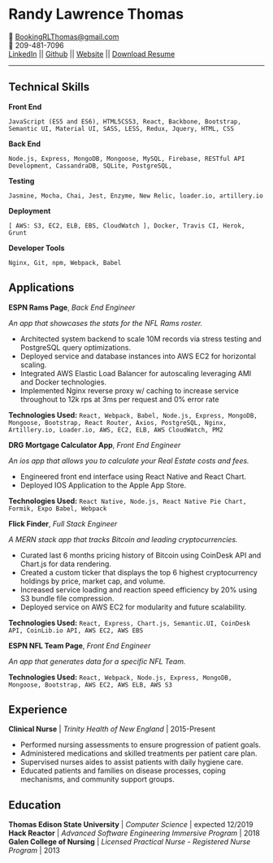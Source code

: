 Randy Lawrence Thomas
============

   :email: BookingRLThomas@gmail.com<br>
   :iphone: 209-481-7096<br>
   [LinkedIn](https://www.linkedin.com/in/randy-thomas-71b5bb77/) || [Github](https://github.com/rlthomascc) || [Website](https://www.randy-thomas.com) || [Download Resume](https://s3.amazonaws.com/kp-misc/kevin_phung_resume.docx)

----

Technical Skills
---------

**Front End**

    JavaScript (ES5 and ES6), HTML5CSS3, React, Backbone, Bootstrap, Semantic UI, Material UI, SASS, LESS, Redux, Jquery, HTML, CSS
**Back End**

    Node.js, Express, MongoDB, Mongoose, MySQL, Firebase, RESTful API Development, CassandraDB, SQLite, PostgreSQL, 
**Testing**

	Jasmine, Mocha, Chai, Jest, Enzyme, New Relic, loader.io, artillery.io

**Deployment**

	[ AWS: S3, EC2, ELB, EBS, CloudWatch ], Docker, Travis CI, Herok, Grunt
**Developer Tools**

    Nginx, Git, npm, Webpack, Babel 

Applications
---------

**ESPN Rams Page**, *Back End Engineer*

<i>An app that showcases the stats for the NFL Rams roster.</i>

* Architected system backend to scale 10M records via stress testing and PostgreSQL query optimizations.
* Deployed service and database instances into AWS EC2 for horizontal scaling. 
* Integrated AWS Elastic Load Balancer for autoscaling leveraging AMI and Docker technologies. 
* Implemented Nginx reverse proxy w/ caching to increase service throughout to 12k rps at 3ms per request and 0% error rate

<b>Technologies Used:</b>
```React, Webpack, Babel, Node.js, Express, MongoDB, Mongoose, Bootstrap, React Router, Axios, PostgreSQL, Nginx, Artillery.io, Loader.io, AWS, EC2, ELB, AWS CloudWatch, PM2```

**DRG Mortgage Calculator App**, *Front End Engineer*

<i>An ios app that allows you to calculate your Real Estate costs and fees.</i>

* Engineered front end interface using React Native and React Chart. 
* Deployed IOS Application to the Apple App Store.

<b>Technologies Used:</b>
  ```React Native, Node.js, React Native Pie Chart, Formik, Expo Babel, Webpack```

**Flick Finder**, *Full Stack Engineer*

<i>A MERN stack app that tracks Bitcoin and leading cryptocurrencies.</i>

* Curated last 6 months pricing history of Bitcoin using CoinDesk API and Chart.js for data rendering.
* Created a custom ticker that displays the top 6 highest cryptocurrency holdings by price, market cap, and volume.
* Increased service loading and reaction speed efficiency by 20%  using S3 bundle file compression.
* Deployed service on AWS EC2 for modularity and future scalability.

<b>Technologies Used:</b>
  ```React, Express, Chart.js, Semantic.UI, CoinDesk API, CoinLib.io API, AWS EC2, AWS EBS```

**ESPN NFL Team Page**, *Front End Engineer*

<i>An app that generates data for a specific NFL Team.</i>

<b>Technologies Used:</b>
  ```React, Webpack, Node.js, Express, MongoDB, Mongoose, Bootstrap, AWS EC2, AWS ELB, AWS S3```



Experience
---------

**Clinical Nurse** | *Trinity Health of New England* | 2015-Present
* Performed nursing assessments to ensure progression of patient goals.
* Administered medications and skilled treatments per patient care plan.
* Supervised nurses aides to assist patients with daily hygiene care.
* Educated patients and families on disease processes, coping mechanisms, and community support groups.

Education
---------


**Thomas Edison State University** | *Computer Science* | expected 12/2019<br>
**Hack Reactor** | *Advanced Software Engineering Immersive Program* | 2018<br>
**Galen College of Nursing** | *Licensed Practical Nurse - Registered Nurse Program* | 2013<br>

